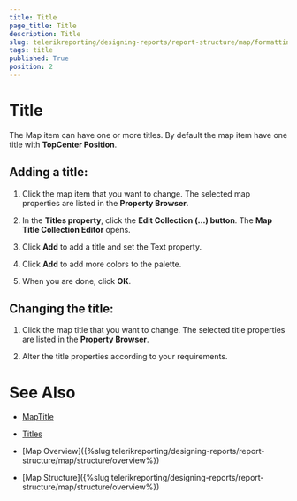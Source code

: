 ```yaml
---
title: Title
page_title: Title 
description: Title
slug: telerikreporting/designing-reports/report-structure/map/formatting-a-map/title
tags: title
published: True
position: 2
---
```


# Title



The Map item can have one or more titles.         By default the map item have one title with __TopCenter Position__.       

## Adding a title:

1. Click the map item that you want to change.    The selected map properties are listed in the __Property Browser__.             

1. In the __Titles property__, click the __Edit Collection (…) button__.               The __Map Title Collection Editor__ opens.             

1. Click __Add__ to add a title and set the Text property.             

1. Click __Add__ to add more colors to the palette.             

1. When you are done, click __OK__.             

## Changing the title:

1. Click the map title that you want to change.    The selected title properties are listed in the __Property Browser__.             

1. Alter the title properties according to your requirements.             


# See Also
 

* [MapTitle](/reporting/api/Telerik.Reporting.MapTitle)  

* [Titles](/reporting/api/Telerik.Reporting.Map#Telerik_Reporting_Map_Titles) 

 

* [Map Overview]({%slug telerikreporting/designing-reports/report-structure/map/structure/overview%})

 

* [Map Structure]({%slug telerikreporting/designing-reports/report-structure/map/structure/overview%})

